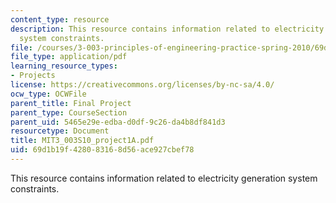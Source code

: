```yaml
---
content_type: resource
description: This resource contains information related to electricity generation
  system constraints.
file: /courses/3-003-principles-of-engineering-practice-spring-2010/69d1b19f428083168d56ace927cbef78_MIT3_003S10_project1A.pdf
file_type: application/pdf
learning_resource_types:
- Projects
license: https://creativecommons.org/licenses/by-nc-sa/4.0/
ocw_type: OCWFile
parent_title: Final Project
parent_type: CourseSection
parent_uid: 5465e29e-edba-d0df-9c26-da4b8df841d3
resourcetype: Document
title: MIT3_003S10_project1A.pdf
uid: 69d1b19f-4280-8316-8d56-ace927cbef78
---
```

This resource contains information related to electricity generation system constraints.